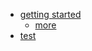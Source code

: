   - [getting started](/getting-started/README.md)
    - [more](/getting-started/more.md)
  - [test](/test.md)
